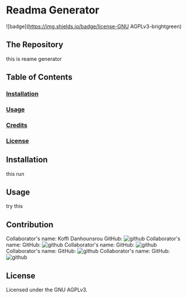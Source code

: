 
  # Readma Generator
  ![badge](https://img.shields.io/badge/license-GNU AGPLv3-brightgreen)<br />
 ## The Repository
 this is reame generator
 
   ## Table of Contents
   ### [Installation](#installation)
   ### [Usage](#usage)
   ### [Credits](#credits)
   ### [License](#license)
 
 ## Installation
 this run
 ## Usage
 try this
 ## Contribution
 Collaborator's name: Koffi Danhounsrou
 GitHub: ![github](https://github.com/koffi.danh)
 Collaborator's name: 
 GitHub: ![github](https://github.com/)
 Collaborator's name: 
 GitHub: ![github](https://github.com/)
 Collaborator's name: 
 GitHub: ![github](https://github.com/)
 Collaborator's name: 
 GitHub: ![github](https://github.com/)
 ## License
 Licensed under the GNU AGPLv3.
  
